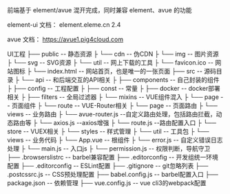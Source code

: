 前端基于 element/avue 混开完成，同时兼容 element、avue 的功能
 
element-ui 文档： element.eleme.cn    2.4
 
avue 文档：  https://avue1.pig4cloud.com
 
 
 UI工程
├── public -- 静态资源
├    └── cdn -- 伪CDN
├    └── img -- 图片资源
├    └── svg -- SVG资源
├    └── util -- 网上下载的工具
├    └── favicon.ico -- 网站图标
├    └── index.html -- 网站首页，也是唯一的一张页面
├── src -- 源码目录 
├    └── api -- 和后端交互的API相关
├    ├── components -- 自己封装的组件
├    ├── config -- 工程配置
├    ├── const -- 常量
├    ├── docker -- docker部署相关
├    ├── filters -- 全局过滤器
├    └── mixins -- VUE组件混入
├    └── page -- 页面组件
├    └── route -- VUE-Router相关
├         └── page -- 页面路由
├         └── views -- 业务路由
├         └── avue-router.js --自定义路由处理，包括路由拦截，动态路由等
├         └── axios.js --axios增强
├         └── route.js --路由配置入口
├    └── store -- VUEX相关
├    └── styles -- 样式管理
├    └── util -- 工具包
├    └── views -- 业务代码
├    └── App.vue -- 根组件
├    └── error.js -- 自定义错误日志处理
├    └── main.js -- 入口js
├    └── permission.js -- 权限判断，导航守卫
├── .browserslistrc -- barbel兼容配置
├── .editorconfig -- 开发组统一环境配置
├── .editorconfig -- ESLint配置
├── .gitignore -- git忽略列表
├── .postcssrc.js -- CSS预处理配置
├── babel.config.js -- barbel配置入口
├── package.json -- 依赖管理
├── vue.config.js -- vue cli3的webpack配置